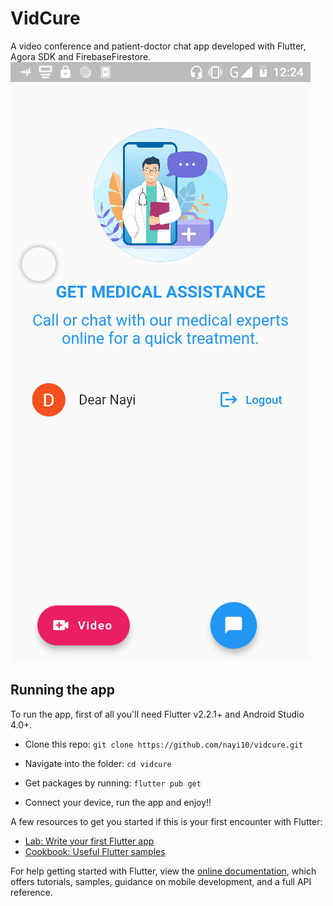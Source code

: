 # VidCure

A video conference and patient-doctor chat app developed with Flutter, Agora SDK and FirebaseFirestore.
![Home page](flutter_01.png)
## Running the app

To run the app, first of all you'll need Flutter v2.2.1+ and Android Studio 4.0+.

 - Clone this repo:
    ``git clone https://github.com/nayi10/vidcure.git``

 - Navigate into the folder:
    ``cd vidcure``

 - Get packages by running:
    ``flutter pub get``

 - Connect your device, run the app and enjoy!!

A few resources to get you started if this is your first encounter with Flutter:

- [Lab: Write your first Flutter app](https://flutter.dev/docs/get-started/codelab)
- [Cookbook: Useful Flutter samples](https://flutter.dev/docs/cookbook)

For help getting started with Flutter, view the
[online documentation](https://flutter.dev/docs), which offers tutorials,
samples, guidance on mobile development, and a full API reference.
